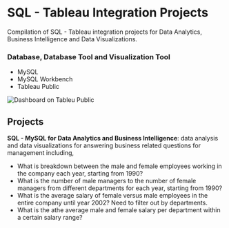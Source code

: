 # SQL - Tableau Integration Projects

Compilation of SQL - Tableau integration projects for Data Analytics, Business Intelligence and Data Visualizations.

### Database, Database Tool and Visualization Tool

- MySQL
- MySQL Workbench
- Tableau Public

![Dashboard on Tableu Public](https://raw.githubusercontent.com/ptyadana/SQL-Tableau-Data-Analysis-Visualization-Projects/master/screenshot.png)

## Projects

**SQL - MySQL for Data Analytics and Business Intelligence**: data analysis and data visualizations for answering business related questions for management including,

- What is breakdown between the male and female employees working in the company each year, starting from 1990?
- What is the number of male managers to the number of female managers from different departments for each year, starting from 1990?
- What is the average salary of female versus male employees in the entire company until year 2002? Need to filter out by departments.
- What is the athe average male and female salary per department within a certain salary range?
